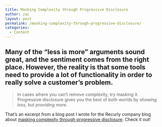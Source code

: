 ```yaml
---
title: Masking Complexity through Progressive Disclosure
author: zac
layout: post
permalink: /masking-complexity-through-progressive-disclosure/
categories:
  - Content
---
```

## Many of the “less is more” arguments sound great, and the sentiment comes from the right place. However, the reality is that some tools need to provide a lot of functionality in order to really solve a customer’s problem.

> In cases where you can’t remove complexity, try masking it. Progressive disclosure gives you the best of both worlds by *showing less*, but *providing more*.

That&#8217;s an excerpt from a blog post I wrote for the Recurly company blog about [masking complexity through progressive disclosure][1]. Check it out!

 [1]: http://zzz.ac/mcpd